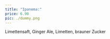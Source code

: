 ```yaml
---
title: "Ipanema:"
price: 6.90
pic: ./dummy.png
---
```


Limettensaft, Ginger Ale, Limetten, brauner Zucker
